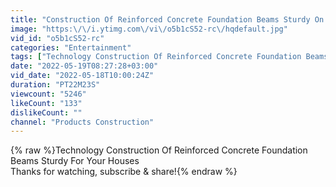 ```yaml
---
title: "Construction Of Reinforced Concrete Foundation Beams Sturdy On Weak Geological Background"
image: "https:\/\/i.ytimg.com\/vi\/o5b1cS52-rc\/hqdefault.jpg"
vid_id: "o5b1cS52-rc"
categories: "Entertainment"
tags: ["Technology Construction Of Reinforced Concrete Foundation Beams Sturdy For Your Houses","anti-slumping concrete piling solutions","Process Of Building Reinforced Concrete Beam Foundations"]
date: "2022-05-19T08:27:28+03:00"
vid_date: "2022-05-18T10:00:24Z"
duration: "PT22M23S"
viewcount: "5246"
likeCount: "133"
dislikeCount: ""
channel: "Products Construction"
---
```

{% raw %}Technology Construction Of Reinforced Concrete Foundation Beams Sturdy For Your Houses<br />Thanks for watching, subscribe &amp; share!{% endraw %}
